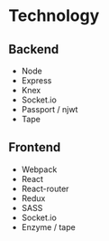 # Technology

## Backend
- Node
- Express
- Knex
- Socket.io
- Passport / njwt
- Tape

## Frontend
- Webpack
- React
- React-router
- Redux
- SASS
- Socket.io
- Enzyme / tape
